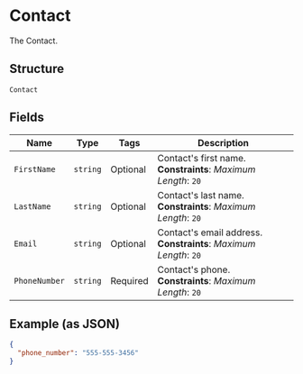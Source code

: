 
# Contact

The Contact.

## Structure

`Contact`

## Fields

| Name | Type | Tags | Description |
|  --- | --- | --- | --- |
| `FirstName` | `string` | Optional | Contact's first name.<br>**Constraints**: *Maximum Length*: `20` |
| `LastName` | `string` | Optional | Contact's last name.<br>**Constraints**: *Maximum Length*: `20` |
| `Email` | `string` | Optional | Contact's email address.<br>**Constraints**: *Maximum Length*: `20` |
| `PhoneNumber` | `string` | Required | Contact's phone.<br>**Constraints**: *Maximum Length*: `20` |

## Example (as JSON)

```json
{
  "phone_number": "555-555-3456"
}
```

